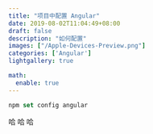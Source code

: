 ```yaml
---
title: "项目中配置 Angular"
date: 2019-08-02T11:04:49+08:00
draft: false
description: "如何配置"
images: ["/Apple-Devices-Preview.png"]
categories: ['Angular']
lightgallery: true

math:
  enable: true
---
```

```javascript
npm set config angular
```
哈 哈 哈